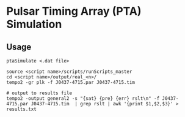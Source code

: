 # Pulsar Timing Array (PTA) Simulation

## Usage

```
ptaSimulate <.dat file>

source <script name>/scripts/runScripts_master
cd <script name>/output/real_<n>/
tempo2 -gr plk -f J0437-4715.par J0437-4715.tim

# output to results file
tempo2 -output general2 -s "{sat} {pre} {err} rslt\n" -f J0437-4715.par J0437-4715.tim  | grep rslt | awk '{print $1,$2,$3}' > results.txt
```


